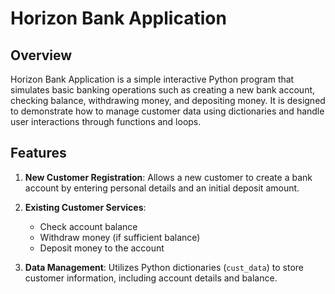 # Horizon Bank Application

## Overview
Horizon Bank Application is a simple interactive Python program that simulates basic banking operations such as creating a new bank account, checking balance, withdrawing money, and depositing money. It is designed to demonstrate how to manage customer data using dictionaries and handle user interactions through functions and loops.

## Features
1. **New Customer Registration**: Allows a new customer to create a bank account by entering personal details and an initial deposit amount.
2. **Existing Customer Services**:
   - Check account balance
   - Withdraw money (if sufficient balance)
   - Deposit money to the account
   
3. **Data Management**: Utilizes Python dictionaries (`cust_data`) to store customer information, including account details and balance.
